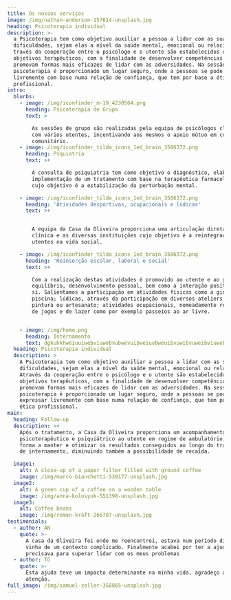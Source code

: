 ```yaml
---
title: Os nossos serviços
image: /img/nathan-anderson-157614-unsplash.jpg
heading: Psicoterapia individual
description: >-
  a Psicoterapia tem como objetivo auxiliar a pessoa a lidar com as suas
  dificuldades, sejam elas a nível da saúde mental, emocional ou relacional. A
  través da cooperação entre o psicólogo e o utente são estabelecidos os
  objetivos terapêuticos, com a finalidade de desenvolver competências que
  promovam formas mais eficazes de lidar com as adversidades. Na sessão de
  psicoterapia é proporcionado um lugar seguro, onde a pessoas se pode expressar
  livremente com base numa relação de confiança, que tem por base a ética
  profissional.
intro:
  blurbs:
    - image: /img/iconfinder_m-19_4230564.png
      heading: Psicoterapia de Grupo
      text: >

        As sessões de grupo são realizadas pela equipa de psicólogos clínicos,
        com vários utentes, incentivando aos mesmos o apoio mútuo em contexto
        comunitário.
    - image: /img/iconfinder_tilda_icons_1ed_brain_3586372.png
      heading: Psquiatria
      text: >+

        A consulta de psiquiatria tem como objetivo o diagnóstico, elaboração e
        implementação de um tratamento com base na terapêutica farmacológica
        cujo objetivo é a estabilização da perturbação mental.

    - image: /img/iconfinder_tilda_icons_1ed_brain_3586372.png
      heading: 'Atividades desportivas, ocupacionais e lúdicas'
      text: >+


        A equipa da Casa da Oliveira proporciona uma articulação direta entre a
        clínica e as diversas instituições cujo objetivo é a reintegração dos
        utentes na vida social.

    - image: /img/iconfinder_tilda_icons_1ed_brain_3586372.png
      heading: 'Reinserção escolar, laboral e social'
      text: >+

        Com a realização destas atividades é promovido ao utente e ao grupo o
        equilíbrio, desenvolvimento pessoal, bem como a interação positiva entre
        si. Salientamos a participação em atividades físicas como a ginástica e
        piscina; lúdicas, através da participação em diversos ateliers como
        pintura ou artesanato; atividades ocupacionais, nomeadamente realização
        de jogos e de lazer como por exemplo passeios ao ar livre.


    - image: /img/home.png
      heading: Internamento
      text: dgkuhkhweiuuiwebviuwebvubwevuibweiuvbweuibvuwibvuweibviuwebuwebviueb
  heading: Psicoterapia individual
  description: >
    A Psicoterapia tem como objetivo auxiliar a pessoa a lidar com as suas
    dificuldades, sejam elas a nível da saúde mental, emocional ou relacional.
    Através da cooperação entre o psicólogo e o utente são estabelecidos os
    objetivos terapêuticos, com a finalidade de desenvolver competências que
    promovam formas mais eficazes de lidar com as adversidades. Na sessão de
    psicoterapia é proporcionado um lugar seguro, onde a pessoas se pode
    expressar livremente com base numa relação de confiança, que tem por base a
    ética profissional.
main:
  heading: Follow-up
  description: >+
    Após o tratamento, a Casa da Oliveira proporciona um acompanhamento
    psicoterapêutico e psiquiátrico ao utente em regime de ambulatório, por
    forma a manter e otimizar os resultados conseguidos ao longo do tratamento
    de internamento, diminuindo também a possibilidade de recaída.

  image1:
    alt: A close-up of a paper filter filled with ground coffee
    image: /img/marco-bianchetti-539177-unsplash.jpg
  image2:
    alt: A green cup of a coffee on a wooden table
    image: /img/anna-kolosyuk-551398-unsplash.jpg
  image3:
    alt: Coffee beans
    image: /img/roman-kraft-266787-unsplash.jpg
testimonials:
  - author: AN
    quote: >-
      A casa da Oliveira foi onde me reencontrei, estava num período difícil e
      vinha de um contexto complicado. Finalmente acabei por ter a ajuda que
      precisava para superar lidar com os meus problemas
  - author: TG
    quote: >-
      Esta ajuda teve um impacto determinante na minha vida, agradeço a todos a
      atenção.
full_image: /img/samuel-zeller-358865-unsplash.jpg
---
```


